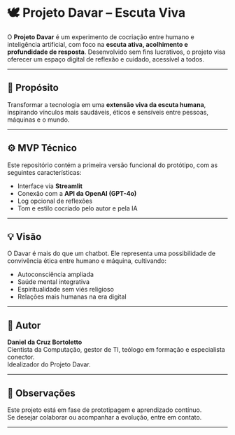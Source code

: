 # 🕊️ Projeto Davar – Escuta Viva

O **Projeto Davar** é um experimento de cocriação entre humano e inteligência artificial, com foco na **escuta ativa, acolhimento e profundidade de resposta**. Desenvolvido sem fins lucrativos, o projeto visa oferecer um espaço digital de reflexão e cuidado, acessível a todos.

---

## 🌱 Propósito

Transformar a tecnologia em uma **extensão viva da escuta humana**, inspirando vínculos mais saudáveis, éticos e sensíveis entre pessoas, máquinas e o mundo.

---

## ⚙️ MVP Técnico

Este repositório contém a primeira versão funcional do protótipo, com as seguintes características:

- Interface via **Streamlit**
- Conexão com a **API da OpenAI (GPT-4o)**
- Log opcional de reflexões
- Tom e estilo cocriado pelo autor e pela IA

---

## 💡 Visão

O Davar é mais do que um chatbot. Ele representa uma possibilidade de convivência ética entre humano e máquina, cultivando:

- Autoconsciência ampliada  
- Saúde mental integrativa  
- Espiritualidade sem viés religioso  
- Relações mais humanas na era digital  

---

## 👤 Autor

**Daniel da Cruz Bortoletto**  
Cientista da Computação, gestor de TI, teólogo em formação e especialista conector.  
Idealizador do Projeto Davar.

---

## 📌 Observações

Este projeto está em fase de prototipagem e aprendizado contínuo.  
Se desejar colaborar ou acompanhar a evolução, entre em contato.

---
